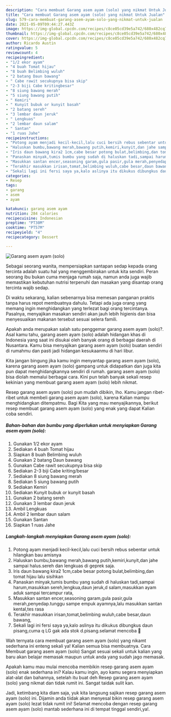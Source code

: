 ```yaml
---
description: "Cara membuat Garang asem ayam (solo) yang nikmat Untuk Jualan"
title: "Cara membuat Garang asem ayam (solo) yang nikmat Untuk Jualan"
slug: 579-cara-membuat-garang-asem-ayam-solo-yang-nikmat-untuk-jualan
date: 2021-05-09T09:44:27.443Z
image: https://img-global.cpcdn.com/recipes/c8ce05cd39e5a742/680x482cq70/garang-asem-ayam-solo-foto-resep-utama.jpg
thumbnail: https://img-global.cpcdn.com/recipes/c8ce05cd39e5a742/680x482cq70/garang-asem-ayam-solo-foto-resep-utama.jpg
cover: https://img-global.cpcdn.com/recipes/c8ce05cd39e5a742/680x482cq70/garang-asem-ayam-solo-foto-resep-utama.jpg
author: Ricardo Austin
ratingvalue: 5
reviewcount: 4
recipeingredient:
- "1/2 ekor ayam"
- "4 buah Tomat hijau"
- "8 buah Belimbing wuluh"
- "2 batang Daun bawang"
- " Cabe rawit secukupnya bisa skip"
- "2-3 biji Cabe kritingbesar"
- "8 siung bawang merah"
- "5 siung bawang putih"
- " Kemiri"
- " Kunyit bubuk or kunyit basah"
- "2 batang sereh"
- "3 lembar daun jeruk"
- " Lengkuas"
- "2 lembar daun salam"
- " Santan"
- "1 ruas Jahe"
recipeinstructions:
- "Potong ayam menjadi kecil-kecil,lalu cuci bersih rebus sebentar untuk hilangkan bau amisnya"
- "Haluskan bumbu,bawang merah,bawang putih,kemiri,kunyit,dan jahe sampai halus.sereh dan lengkuas di geprek saja."
- "Iris daun bawang kira2 1cm,cabe besar potong bulat,belimbing,dan tomat hijau lalu sisihkan"
- "Panaskan minyak,tumis bumbu yang sudah di haluskan tadi,sampai harum,masukkan sereh,lengkua,daun jeruk,d salam,masukkan ayam aduk sampai tercampur rata,"
- "Masukkan santan encer,seasoning garam,gula pasir,gula merah,penyedap.tunggu sampe empuk ayamnya,lalu masukkan santan kental,tes rasa"
- "Terakhir masukkan irisan,tomat,belimbing wuluh,cabe besar,daun bawang,"
- "Sekali lagi ini fersi saya ya,kalo aslinya itu dikukus dibungkus daun pisang,cuma q LG gak ada stok d.pisang.selamat mencoba 🥰"
categories:
- Resep
tags:
- garang
- asem
- ayam

katakunci: garang asem ayam 
nutrition: 284 calories
recipecuisine: Indonesian
preptime: "PT30M"
cooktime: "PT57M"
recipeyield: "4"
recipecategory: Dessert

---
```



![Garang asem ayam (solo)](https://img-global.cpcdn.com/recipes/c8ce05cd39e5a742/680x482cq70/garang-asem-ayam-solo-foto-resep-utama.jpg)

Sebagai seorang wanita, mempersiapkan santapan sedap kepada orang tercinta adalah suatu hal yang menggembirakan untuk kita sendiri. Peran seorang ibu bukan cuma menjaga rumah saja, namun anda juga wajib memastikan kebutuhan nutrisi terpenuhi dan masakan yang disantap orang tercinta wajib sedap.

Di waktu  sekarang, kalian sebenarnya bisa memesan panganan praktis tanpa harus repot membuatnya dahulu. Tetapi ada juga orang yang memang ingin menghidangkan yang terlezat bagi orang tercintanya. Pasalnya, menyajikan masakan sendiri akan jauh lebih higienis dan bisa menyesuaikan makanan tersebut sesuai selera famili. 



Apakah anda merupakan salah satu penggemar garang asem ayam (solo)?. Asal kamu tahu, garang asem ayam (solo) adalah hidangan khas di Indonesia yang saat ini disukai oleh banyak orang di berbagai daerah di Nusantara. Kamu bisa menyajikan garang asem ayam (solo) buatan sendiri di rumahmu dan pasti jadi hidangan kesukaanmu di hari libur.

Kita jangan bingung jika kamu ingin menyantap garang asem ayam (solo), karena garang asem ayam (solo) gampang untuk didapatkan dan juga kita pun dapat menghidangkannya sendiri di rumah. garang asem ayam (solo) bisa diolah memalui berbagai cara. Kini pun telah banyak sekali resep kekinian yang membuat garang asem ayam (solo) lebih nikmat.

Resep garang asem ayam (solo) pun mudah dibikin, lho. Kamu jangan ribet-ribet untuk membeli garang asem ayam (solo), karena Kalian mampu menghidangkan ditempatmu. Bagi Kita yang mau menyajikannya, berikut resep membuat garang asem ayam (solo) yang enak yang dapat Kalian coba sendiri.

<!--inarticleads1-->

##### Bahan-bahan dan bumbu yang diperlukan untuk menyiapkan Garang asem ayam (solo):

1. Gunakan 1/2 ekor ayam
1. Sediakan 4 buah Tomat hijau
1. Siapkan 8 buah Belimbing wuluh
1. Gunakan 2 batang Daun bawang
1. Gunakan  Cabe rawit secukupnya bisa skip
1. Sediakan 2-3 biji Cabe kriting/besar
1. Sediakan 8 siung bawang merah
1. Sediakan 5 siung bawang putih
1. Sediakan  Kemiri
1. Sediakan  Kunyit bubuk or kunyit basah
1. Gunakan 2 batang sereh
1. Gunakan 3 lembar daun jeruk
1. Ambil  Lengkuas
1. Ambil 2 lembar daun salam
1. Gunakan  Santan
1. Siapkan 1 ruas Jahe




<!--inarticleads2-->

##### Langkah-langkah menyiapkan Garang asem ayam (solo):

1. Potong ayam menjadi kecil-kecil,lalu cuci bersih rebus sebentar untuk hilangkan bau amisnya
1. Haluskan bumbu,bawang merah,bawang putih,kemiri,kunyit,dan jahe sampai halus.sereh dan lengkuas di geprek saja.
1. Iris daun bawang kira2 1cm,cabe besar potong bulat,belimbing,dan tomat hijau lalu sisihkan
1. Panaskan minyak,tumis bumbu yang sudah di haluskan tadi,sampai harum,masukkan sereh,lengkua,daun jeruk,d salam,masukkan ayam aduk sampai tercampur rata,
1. Masukkan santan encer,seasoning garam,gula pasir,gula merah,penyedap.tunggu sampe empuk ayamnya,lalu masukkan santan kental,tes rasa
1. Terakhir masukkan irisan,tomat,belimbing wuluh,cabe besar,daun bawang,
1. Sekali lagi ini fersi saya ya,kalo aslinya itu dikukus dibungkus daun pisang,cuma q LG gak ada stok d.pisang.selamat mencoba 🥰




Wah ternyata cara membuat garang asem ayam (solo) yang nikamt sederhana ini enteng sekali ya! Kalian semua bisa membuatnya. Cara Membuat garang asem ayam (solo) Sangat sesuai sekali untuk kalian yang baru akan belajar memasak maupun untuk anda yang sudah jago memasak.

Apakah kamu mau mulai mencoba membikin resep garang asem ayam (solo) enak sederhana ini? Kalau kamu ingin, ayo kamu segera menyiapkan alat-alat dan bahannya, setelah itu buat deh Resep garang asem ayam (solo) yang nikmat dan tidak rumit ini. Sangat taidak sulit kan. 

Jadi, ketimbang kita diam saja, yuk kita langsung sajikan resep garang asem ayam (solo) ini. Dijamin anda tiidak akan menyesal bikin resep garang asem ayam (solo) lezat tidak rumit ini! Selamat mencoba dengan resep garang asem ayam (solo) mantab sederhana ini di tempat tinggal sendiri,ya!.

